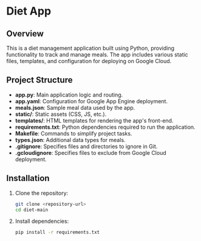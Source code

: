 # Diet App

## Overview

This is a diet management application built using Python, providing functionality to track and manage meals. The app includes various static files, templates, and configuration for deploying on Google Cloud.

## Project Structure

- **app.py**: Main application logic and routing.
- **app.yaml**: Configuration for Google App Engine deployment.
- **meals.json**: Sample meal data used by the app.
- **static/**: Static assets (CSS, JS, etc.).
- **templates/**: HTML templates for rendering the app's front-end.
- **requirements.txt**: Python dependencies required to run the application.
- **Makefile**: Commands to simplify project tasks.
- **types.json**: Additional data types for meals.
- **.gitignore**: Specifies files and directories to ignore in Git.
- **.gcloudignore**: Specifies files to exclude from Google Cloud deployment.

## Installation

1. Clone the repository:

   ```bash
   git clone <repository-url>
   cd diet-main
   ```

2. Install dependencies:

   ```bash
   pip install -r requirements.txt
   ```
